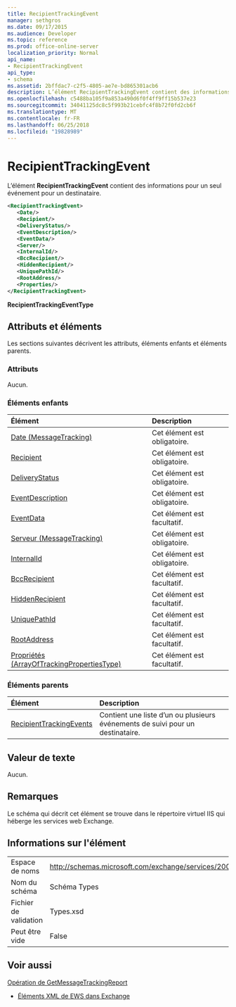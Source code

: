 ```yaml
---
title: RecipientTrackingEvent
manager: sethgros
ms.date: 09/17/2015
ms.audience: Developer
ms.topic: reference
ms.prod: office-online-server
localization_priority: Normal
api_name:
- RecipientTrackingEvent
api_type:
- schema
ms.assetid: 2bffdac7-c2f5-4805-ae7e-bd865301acb6
description: L’élément RecipientTrackingEvent contient des informations pour un seul événement pour un destinataire.
ms.openlocfilehash: c5488ba105f9a853a490d6f0f4ff9ff15b537e23
ms.sourcegitcommit: 34041125dc8c5f993b21cebfc4f8b72f0fd2cb6f
ms.translationtype: MT
ms.contentlocale: fr-FR
ms.lasthandoff: 06/25/2018
ms.locfileid: "19828989"
---
```

# <a name="recipienttrackingevent"></a>RecipientTrackingEvent

L’élément **RecipientTrackingEvent** contient des informations pour un seul événement pour un destinataire. 
  
```XML
<RecipientTrackingEvent>
   <Date/>
   <Recipient/>
   <DeliveryStatus/>
   <EventDescription/>
   <EventData/>
   <Server/>
   <InternalId/>
   <BccRecipient/>
   <HiddenRecipient/>
   <UniquePathId/>
   <RootAddress/>
   <Properties/>
</RecipientTrackingEvent>
```

 **RecipientTrackingEventType**
## <a name="attributes-and-elements"></a>Attributs et éléments

Les sections suivantes décrivent les attributs, éléments enfants et éléments parents.
  
### <a name="attributes"></a>Attributs

Aucun.
  
### <a name="child-elements"></a>Éléments enfants

|**Élément**|**Description**|
|:-----|:-----|
|[Date (MessageTracking)](date-messagetracking.md) <br/> |Cet élément est obligatoire.  <br/> |
|[Recipient](recipient.md) <br/> |Cet élément est obligatoire.  <br/> |
|[DeliveryStatus](deliverystatus.md) <br/> |Cet élément est obligatoire.  <br/> |
|[EventDescription](eventdescription.md) <br/> |Cet élément est obligatoire.  <br/> |
|[EventData](eventdata.md) <br/> |Cet élément est facultatif.  <br/> |
|[Serveur (MessageTracking)](server-messagetracking.md) <br/> |Cet élément est obligatoire.  <br/> |
|[InternalId](internalid.md) <br/> |Cet élément est obligatoire.  <br/> |
|[BccRecipient](bccrecipient.md) <br/> |Cet élément est facultatif.  <br/> |
|[HiddenRecipient](hiddenrecipient.md) <br/> |Cet élément est facultatif.  <br/> |
|[UniquePathId](uniquepathid.md) <br/> |Cet élément est facultatif.  <br/> |
|[RootAddress](rootaddress.md) <br/> |Cet élément est facultatif.  <br/> |
|[Propriétés (ArrayOfTrackingPropertiesType)](properties-arrayoftrackingpropertiestype.md) <br/> |Cet élément est facultatif.  <br/> |
   
### <a name="parent-elements"></a>Éléments parents

|**Élément**|**Description**|
|:-----|:-----|
|[RecipientTrackingEvents](recipienttrackingevents.md) <br/> |Contient une liste d’un ou plusieurs événements de suivi pour un destinataire.  <br/> |
   
## <a name="text-value"></a>Valeur de texte

Aucun.
  
## <a name="remarks"></a>Remarques

Le schéma qui décrit cet élément se trouve dans le répertoire virtuel IIS qui héberge les services web Exchange.
  
## <a name="element-information"></a>Informations sur l'élément

|||
|:-----|:-----|
|Espace de noms  <br/> |http://schemas.microsoft.com/exchange/services/2006/types  <br/> |
|Nom du schéma  <br/> |Schéma Types  <br/> |
|Fichier de validation  <br/> |Types.xsd  <br/> |
|Peut être vide  <br/> |False  <br/> |
   
## <a name="see-also"></a>Voir aussi



[Opération de GetMessageTrackingReport](getmessagetrackingreport-operation.md)


- [Éléments XML de EWS dans Exchange](ews-xml-elements-in-exchange.md)

